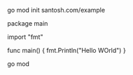 go mod init santosh.com/example

package main

import "fmt"

func main() {
	fmt.Println("Hello WOrld")
}

go mod 
